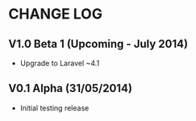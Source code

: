CHANGE LOG
==========


## V1.0 Beta 1 (Upcoming - July 2014)

* Upgrade to Laravel ~4.1


## V0.1 Alpha (31/05/2014)

* Initial testing release
